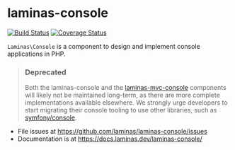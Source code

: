 # laminas-console

[![Build Status](https://travis-ci.org/laminas/laminas-console.svg?branch=master)](https://travis-ci.org/laminas/laminas-console)
[![Coverage Status](https://coveralls.io/repos/github/laminas/laminas-console/badge.svg?branch=master)](https://coveralls.io/github/laminas/laminas-console?branch=master)

`Laminas\Console` is a component to design and implement console applications in PHP.

> ### Deprecated
>
> Both the laminas-console and the [laminas-mvc-console](https://docs.laminas.dev/laminas-mvc-console/)
> components will likely not be maintained long-term, as there are more complete
> implementations available elsewhere. We strongly urge developers to start
> migrating their console tooling to use other libraries, such as
> [symfony/console](https://github.com/symfony/console).

- File issues at https://github.com/laminas/laminas-console/issues
- Documentation is at https://docs.laminas.dev/laminas-console/
